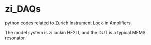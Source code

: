 # zi_DAQs
python codes related to Zurich Instrument Lock-in Amplifiers.

The model system is zi lockin HF2LI, and the DUT is a typical MEMS resonator.


